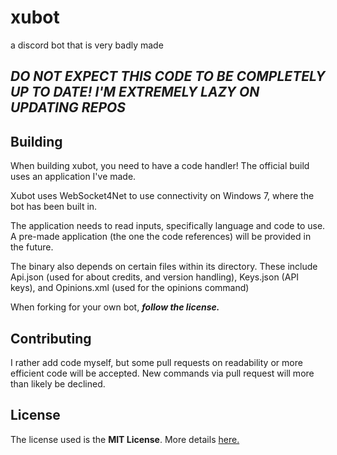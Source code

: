 # xubot
a discord bot that is very badly made

## ***DO NOT EXPECT THIS CODE TO BE COMPLETELY UP TO DATE! I'M EXTREMELY LAZY ON UPDATING REPOS***

## Building
When building xubot, you need to have a code handler! The official build uses an application I've made.

Xubot uses WebSocket4Net to use connectivity on Windows 7, where the bot has been built in.

The application needs to read inputs, specifically language and code to use. A pre-made application (the one the code references) will be provided in the future.

The binary also depends on certain files within its directory. These include Api.json (used for about credits, and version handling), Keys.json (API keys), and Opinions.xml (used for the opinions command)

When forking for your own bot, ***follow the license.***

## Contributing
I rather add code myself, but some pull requests on readability or more efficient code will be accepted. New commands via pull request will more than likely be declined.

## License
The license used is the **MIT License**. More details [here.](LICENSE)
